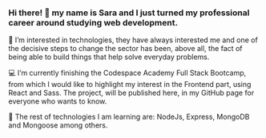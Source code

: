 ### Hi there! 👋 my name is Sara and I just turned my professional career around studying web development.


👀 I’m interested in technologies, they have always interested me and one of the decisive steps to change the sector has been, above all, the fact of being able to build things that help solve everyday problems.

💻 I’m currently finishing the Codespace Academy Full Stack Bootcamp, from which I would like to highlight my interest in the Frontend part, using React and Sass. The project, will be published here, in my GitHub page for everyone who wants to know.

🌱 The rest of technologies I am learning are: NodeJs, Express, MongoDB and Mongoose among others.
